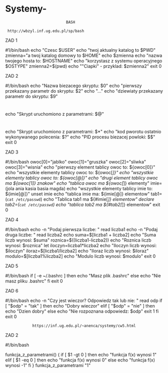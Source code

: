 Systemy-
========

                               BASH
     
     http://wbzyl.inf.ug.edu.pl/sp/bash

ZAD 1

#1/bin/bash
echo "Czesc $USER"
echo "twoj aktualny katalog to $PWD"
zmienna="a twoj katalog domowy to $HOME"
echo $zmienna
echo "nazwa twojego hosta to: $HOSTNAME"
echo "korzystasz z systemu operacyjnego $OSTYPE"
zmienna2=$(pwd)
echo "\"Ciapki\" - przyklad: $zmienna2"
exit 0

ZAD 2

#!/bin/bash
echo "Nazwa biezacego skryptu: $0"
echo "pierwszy przekazany parametr do skryptu: $2"
echo "..."
echo "dziewiaty przekazany parametr do skryptu: $9"
#
echo "Skrypt uruchomiono z parametrami: $@"
#
echo "Skrypt uruchomiono z parametrami: $*"
echo "kod pworotu ostatnio wykonywanego polecenia: $?"
echo "PID procesu biezacej powloki: $$"
exit 0 

ZAD 3

#!/bin/bash
owoc[0]="jablko"
owoc[1]="gruszka"
owoc[2]="sliwka"
owoc[3]="wisnia"
echo "pierwszy element tablicy owoc to: ${owoc[0]}"
echo "wszystkie elementy tablicy owoc to: ${owoc[*]}"
echo "wszystkie elementy tablicy owoc to: ${owoc[@]}"
echo "drugi element tablicy owoc ma ${owoc[1]} znakow"
echo "tablica owoc ma ${owoc[*]} elementy"
imie=(jola ania kasia basia magda)
echo "wszystkie elementy tablicy imie to: ${imie[@]}"
unset imie
echo "tablica imie ma: ${imie[@]} elementow"
tab1=(`cat /etc/passwd`)
echo "Tablica tab1 ma ${#imie[*]} elementow"
declare tab2=(`cat /etc/passwd`)
echo "tablica tab2 ma ${#tab2[*]} elementow"
exit 0

ZAD 4

#!/bin/bash
echo -n "Podaj pierwsza liczbe: "
read liczba1
echo -n "Podaj druga liczbe: "
read liczba2
echo
suma=$[liczba1 + liczba2]
echo "Suma liczb wynosi: $suma"
roznica=$((liczba1-liczba2))
echo "Roznica liczb wynosi: $roznica"
let iloczyn=liczba1*liczba2
echo "Iloczyn liczb wynosi: $iloczyn"
iloraz=$[liczba1/liczba2]
echo "Iloraz liczb wynosi: $iloraz"
modulo=$[liczba1%liczba2]
echo "Modulo liczb wynosi: $modulo"
exit 0

ZAD 5

#!/bin/bash
if [ -e ~/.bashrc ]
then echo "Masz plik .bashrc"
else echo "Nie masz pliku .bashrc"
fi
exit 0

ZAD 6

#!/bin/bash
echo -n "Czy jest wieczor? Odpowiedz tak lub nie: "
read odp
if [ "$odp" = "tak" ]
then echo "Dobry wieczor"
elif [ "$odp" = "nie" ]
then echo "Dzien dobry"
else
  echo "Nie rozpoznana odpowiedz: $odp"
  exit 1
fi
exit 0

                https://inf.ug.edu.pl/~anenca/systemy/cw5.html
                
ZAD 2

#!/bin/bash

funkcja_z_parametrami()
{
if [ $1 -gt 0 ] 
then echo "funkcja f(x) wynosi 1"
elif [ $1 -eq 0 ] 
then echo "funkcja f(x) wynosi 0"
else echo "funkcja f(x) wynosi -1"
fi
}
funkcja_z_parametrami "1"
